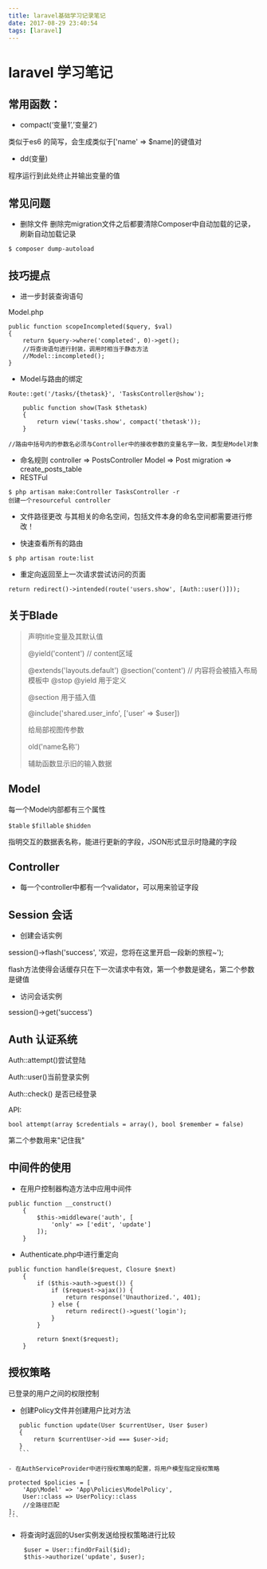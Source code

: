```yaml
---
title: laravel基础学习记录笔记
date: 2017-08-29 23:40:54
tags: [laravel]
---
```

# laravel 学习笔记
## 常用函数：
- compact(‘变量1’,’变量2’)

类似于es6 的简写，会生成类似于['name' => $name]的键值对
- dd(变量)  

程序运行到此处终止并输出变量的值
<!--more--> 

## 常见问题
- 删除文件
删除完migration文件之后都要清除Composer中自动加载的记录，刷新自动加载记录
```
$ composer dump-autoload
```
## 技巧提点
- 进一步封装查询语句

Model.php
```
public function scopeIncompleted($query, $val)
{
    return $query->where('completed', 0)->get();
    //将查询语句进行封装，调用时相当于静态方法
    //Model::incompleted();
}
```

- Model与路由的绑定
```
Route::get('/tasks/{thetask}', 'TasksController@show');

    public function show(Task $thetask)
    {
        return view('tasks.show', compact('thetask'));
    }

//路由中括号内的参数名必须与Controller中的接收参数的变量名字一致，类型是Model对象
```
- 命名规则
controller => PostsController
Model => Post
migration => create_posts_table
- RESTFul
```
$ php artisan make:Controller TasksController -r
创建一个resourceful controller
```
- 文件路径更改
与其相关的命名空间，包括文件本身的命名空间都需要进行修改！

- 快速查看所有的路由
```
$ php artisan route:list
```
- 重定向返回至上一次请求尝试访问的页面
```
return redirect()->intended(route('users.show', [Auth::user()]));
```


## 关于Blade

> 声明title变量及其默认值
>
>
> @yield('content') // content区域
>
> @extends('layouts.default') @section('content') // 内容将会被插入布局模板中 @stop
> @yield 用于定义
>
>
> @section 用于插入值
>
>
> @include('shared.user_info', ['user' => $user])
>
>
> 给局部视图传参数
>
>
> old('name名称')
>
>
> 辅助函数显示旧的输入数据
>
## Model

 每一个Model内部都有三个属性


`$table`  `$fillable` `$hidden`

 指明交互的数据表名称，能进行更新的字段，JSON形式显示时隐藏的字段

## Controller

- 每一个controller中都有一个validator，可以用来验证字段

## Session 会话

- 创建会话实例


session()->flash('success', '欢迎，您将在这里开启一段新的旅程~');


flash方法使得会话缓存只在下一次请求中有效，第一个参数是键名，第二个参数是键值



- 访问会话实例


session()->get('success')

## Auth 认证系统
Auth::attempt()尝试登陆


Auth::user()当前登录实例


Auth::check() 是否已经登录


API:


```
bool attempt(array $credentials = array(), bool $remember = false)
```
第二个参数用来"记住我"

## 中间件的使用
- 在用户控制器构造方法中应用中间件

```
public function __construct()
    {
        $this->middleware('auth', [            
            'only' => ['edit', 'update']
        ]);
    }
```
- Authenticate.php中进行重定向
```
public function handle($request, Closure $next)
    {
        if ($this->auth->guest()) {
            if ($request->ajax()) {
                return response('Unauthorized.', 401);
            } else {
                return redirect()->guest('login');
            }
        }

        return $next($request);
    }
```

## 授权策略
已登录的用户之间的权限控制

- 创建Policy文件并创建用户比对方法

 ```
    public function update(User $currentUser, User $user)
    {
        return $currentUser->id === $user->id;
    }
    ```

- 在AuthServiceProvider中进行授权策略的配置，将用户模型指定授权策略
  ```
    protected $policies = [
        'App\Model' => 'App\Policies\ModelPolicy',
        User::class => UserPolicy::class
        //全路径匹配
    ];
    ```

- 将查询时返回的User实例发送给授权策略进行比较
  ```
   $user = User::findOrFail($id);
   $this->authorize('update', $user);
```

